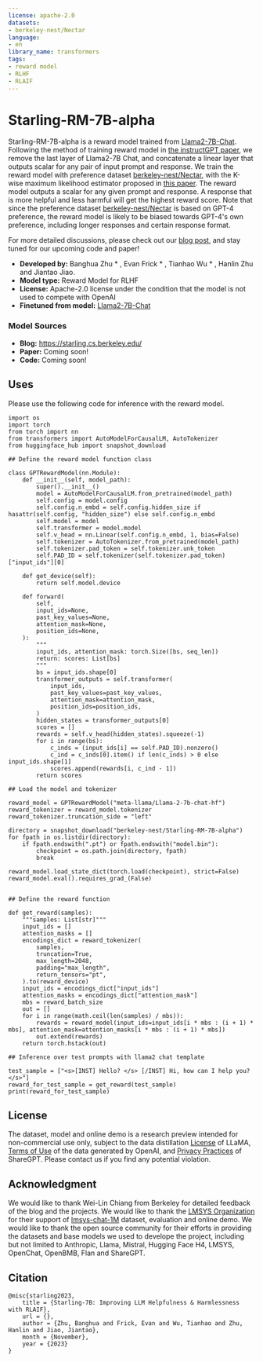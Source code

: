 ```yaml
---
license: apache-2.0
datasets:
- berkeley-nest/Nectar
language:
- en
library_name: transformers
tags:
- reward model
- RLHF
- RLAIF
---
```

# Starling-RM-7B-alpha

<!-- Provide a quick summary of what the model is/does. -->

Starling-RM-7B-alpha is a reward model trained from [Llama2-7B-Chat](https://huggingface.co/meta-llama/Llama-2-7b-chat-hf). Following the method of training reward model in [the instructGPT paper](https://arxiv.org/abs/2203.02155), we remove the last layer of Llama2-7B Chat, 
and concatenate a linear layer that outputs scalar for any pair of input prompt and response. We train the reward model with preference dataset [berkeley-nest/Nectar](https://huggingface.co/datasets/berkeley-nest/Nectar), 
with the K-wise maximum likelihood estimator proposed in [this paper](https://arxiv.org/abs/2301.11270). The reward model outputs a scalar for any given prompt and response. A response that is more helpful and 
less harmful will get the highest reward score. Note that since the preference dataset [berkeley-nest/Nectar](https://huggingface.co/datasets/berkeley-nest/Nectar) is based on GPT-4 preference, the reward model is likely to be biased
towards GPT-4's own preference, including longer responses and certain response format. 

For more detailed discussions, please check out our [blog post](https://starling.cs.berkeley.edu), and stay tuned for our upcoming code and paper!


- **Developed by:** Banghua Zhu * , Evan Frick * , Tianhao Wu * , Hanlin Zhu and Jiantao Jiao.
- **Model type:** Reward Model for RLHF
- **License:** Apache-2.0 license under the condition that the model is not used to compete with OpenAI
- **Finetuned from model:** [Llama2-7B-Chat](https://huggingface.co/meta-llama/Llama-2-7b-chat-hf)


### Model Sources

<!-- Provide the basic links for the model. -->

- **Blog:** https://starling.cs.berkeley.edu/
- **Paper:** Coming soon!
- **Code:** Coming soon!

## Uses

<!-- Address questions around how the model is intended to be used, including the foreseeable users of the model and those affected by the model. -->
Please use the following code for inference with the reward model.

```
import os
import torch
from torch import nn
from transformers import AutoModelForCausalLM, AutoTokenizer
from huggingface_hub import snapshot_download

## Define the reward model function class

class GPTRewardModel(nn.Module):
    def __init__(self, model_path):
        super().__init__()
        model = AutoModelForCausalLM.from_pretrained(model_path)
        self.config = model.config
        self.config.n_embd = self.config.hidden_size if hasattr(self.config, "hidden_size") else self.config.n_embd
        self.model = model
        self.transformer = model.model
        self.v_head = nn.Linear(self.config.n_embd, 1, bias=False)
        self.tokenizer = AutoTokenizer.from_pretrained(model_path)
        self.tokenizer.pad_token = self.tokenizer.unk_token
        self.PAD_ID = self.tokenizer(self.tokenizer.pad_token)["input_ids"][0]

    def get_device(self):
        return self.model.device

    def forward(
        self,
        input_ids=None,
        past_key_values=None,
        attention_mask=None,
        position_ids=None,
    ):
        """
        input_ids, attention_mask: torch.Size([bs, seq_len])
        return: scores: List[bs]
        """
        bs = input_ids.shape[0]
        transformer_outputs = self.transformer(
            input_ids,
            past_key_values=past_key_values,
            attention_mask=attention_mask,
            position_ids=position_ids,
        )
        hidden_states = transformer_outputs[0]
        scores = []
        rewards = self.v_head(hidden_states).squeeze(-1)
        for i in range(bs):
            c_inds = (input_ids[i] == self.PAD_ID).nonzero()
            c_ind = c_inds[0].item() if len(c_inds) > 0 else input_ids.shape[1]
            scores.append(rewards[i, c_ind - 1])
        return scores

## Load the model and tokenizer

reward_model = GPTRewardModel("meta-llama/Llama-2-7b-chat-hf")
reward_tokenizer = reward_model.tokenizer
reward_tokenizer.truncation_side = "left"

directory = snapshot_download("berkeley-nest/Starling-RM-7B-alpha")
for fpath in os.listdir(directory):
    if fpath.endswith(".pt") or fpath.endswith("model.bin"):
        checkpoint = os.path.join(directory, fpath)
        break
   
reward_model.load_state_dict(torch.load(checkpoint), strict=False)
reward_model.eval().requires_grad_(False)


## Define the reward function

def get_reward(samples):
    """samples: List[str]"""
    input_ids = []
    attention_masks = []
    encodings_dict = reward_tokenizer(
        samples,
        truncation=True,
        max_length=2048,
        padding="max_length",
        return_tensors="pt",
    ).to(reward_device)
    input_ids = encodings_dict["input_ids"]
    attention_masks = encodings_dict["attention_mask"]
    mbs = reward_batch_size
    out = []
    for i in range(math.ceil(len(samples) / mbs)):
        rewards = reward_model(input_ids=input_ids[i * mbs : (i + 1) * mbs], attention_mask=attention_masks[i * mbs : (i + 1) * mbs])
        out.extend(rewards)
    return torch.hstack(out)

## Inference over test prompts with llama2 chat template

test_sample = ["<s>[INST] Hello? </s> [/INST] Hi, how can I help you?</s>"] 
reward_for_test_sample = get_reward(test_sample)
print(reward_for_test_sample)
```



## License
The dataset, model and online demo is a research preview intended for non-commercial use only, subject to the data distillation [License](https://github.com/facebookresearch/llama/blob/main/MODEL_CARD.md) of LLaMA, [Terms of Use](https://openai.com/policies/terms-of-use) of the data generated by OpenAI, and [Privacy Practices](https://chrome.google.com/webstore/detail/sharegpt-share-your-chatg/daiacboceoaocpibfodeljbdfacokfjb) of ShareGPT. Please contact us if you find any potential violation.


## Acknowledgment
We would like to thank Wei-Lin Chiang from Berkeley for detailed feedback of the blog and the projects. We would like to thank the [LMSYS Organization](https://lmsys.org/) for their support of [lmsys-chat-1M](https://huggingface.co/datasets/lmsys/lmsys-chat-1m) dataset, evaluation and online demo. We would like to thank the open source community for their efforts in providing the datasets and base models we used to develope the project, including but not limited to Anthropic, Llama, Mistral, Hugging Face H4, LMSYS, OpenChat, OpenBMB, Flan and ShareGPT.

## Citation
```
@misc{starling2023,
    title = {Starling-7B: Improving LLM Helpfulness & Harmlessness with RLAIF},
    url = {},
    author = {Zhu, Banghua and Frick, Evan and Wu, Tianhao and Zhu, Hanlin and Jiao, Jiantao},
    month = {November},
    year = {2023}
}
```